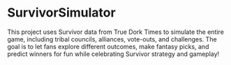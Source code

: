 # SurvivorSimulator
This project uses Survivor data from True Dork Times to simulate the entire game, including tribal councils, alliances, vote-outs, and challenges. The goal is to let fans explore different outcomes, make fantasy picks, and predict winners for fun while celebrating Survivor strategy and gameplay!
